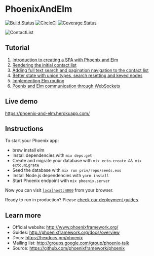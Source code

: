 # PhoenixAndElm

[![Build Status](https://travis-ci.org/harlantwood/phoenix-and-elm.svg?branch=dev)](https://travis-ci.org/harlantwood/phoenix-and-elm)
[![CircleCI](https://circleci.com/gh/harlantwood/phoenix-and-elm/tree/dev.svg?style=svg)](https://circleci.com/gh/harlantwood/phoenix-and-elm/tree/dev)
[![Coverage Status](https://coveralls.io/repos/github/harlantwood/phoenix-and-elm/badge.svg?branch=dev)](https://coveralls.io/github/harlantwood/phoenix-and-elm?branch=master)

![ContactList](https://monosnap.com/file/14nD2kWbnvcuBh5a9L9XifX0GQ0OqQ.png)

## Tutorial
1. [Introduction to creating a SPA with Phoenix and Elm](http://codeloveandboards.com/blog/2017/02/02/phoenix-and-elm-a-real-use-case-pt-1/)
2. [Rendering the initial contact list](http://codeloveandboards.com/blog/2017/02/08/phoenix-and-elm-a-real-use-case-pt-2/)
3. [Adding full text search and pagination navigation to the contact list](http://codeloveandboards.com/blog/2017/02/14/phoenix-and-elm-a-real-use-case-pt-3/)
4. [Better state with union types, search resetting and keyed nodes](http://codeloveandboards.com/blog/2017/02/23/phoenix-and-elm-a-real-use-case-pt-4/)
5. [Implementing Elm routing](http://codeloveandboards.com/blog/2017/03/07/phoenix-and-elm-a-real-use-case-pt-5/)
6. [Poenix and Elm communication through WebSockets](http://codeloveandboards.com/blog/2017/03/19/phoenix-and-elm-a-real-use-case-pt-6/)

## Live demo
https://phoenix-and-elm.herokuapp.com/

## Instructions
To start your Phoenix app:

  * brew install elm
  * Install dependencies with `mix deps.get`
  * Create and migrate your database with `mix ecto.create && mix ecto.migrate`
  * Seed the database with `mix run priv/repo/seeds.exs`
  * Install Node.js dependencies with `yarn install`
  * Start Phoenix endpoint with `mix phoenix.server`

Now you can visit [`localhost:4000`](http://localhost:4000) from your browser.

Ready to run in production? Please [check our deployment guides](http://www.phoenixframework.org/docs/deployment).

## Learn more

  * Official website: http://www.phoenixframework.org/
  * Guides: http://phoenixframework.org/docs/overview
  * Docs: https://hexdocs.pm/phoenix
  * Mailing list: http://groups.google.com/group/phoenix-talk
  * Source: https://github.com/phoenixframework/phoenix

